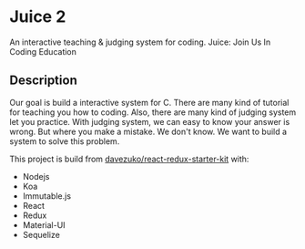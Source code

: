 Juice 2
=========

An interactive teaching & judging system for coding.
Juice: Join Us In Coding Education

## Description ##
Our goal is build a interactive system for C.
There are many kind of tutorial for teaching you how to coding.
Also, there are many kind of judging system let you practice.
With judging system, we can easy to know your answer is wrong.
But where you make a mistake. We don't know.
We want to build a system to solve this problem.

This project is build from [davezuko/react-redux-starter-kit](https://github.com/davezuko/react-redux-starter-kit) with:
- Nodejs
- Koa
- Immutable.js
- React
- Redux
- Material-UI
- Sequelize
